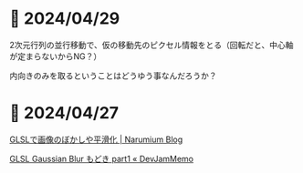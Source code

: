 # 📝 2024/04/29


2次元行列の並行移動で、仮の移動先のピクセル情報をとる（回転だと、中心軸が定まらないからNG？）

内向きのみを取るということはどうゆう事なんだろうか？

# 📝 2024/04/27


[GLSLで画像のぼかしや平滑化 | Narumium Blog](https://blog.narumium.net/2020/05/08/glsl%E3%81%A7%E7%94%BB%E5%83%8F%E3%81%AE%E3%81%BC%E3%81%8B%E3%81%97%E3%82%84%E5%B9%B3%E6%BB%91%E5%8C%96/)

[GLSL Gaussian Blur もどき part1 « DevJamMemo](http://memo.devjam.net/clip/820)

